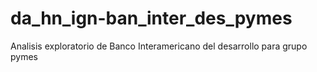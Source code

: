 # da_hn_ign-ban_inter_des_pymes
Analisis exploratorio de Banco Interamericano del desarrollo para grupo pymes
